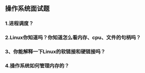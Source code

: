 ## 操作系统面试题

### 1.进程调度？



### 2.Linux你知道吗？你知道怎么看内存、cpu、文件的句柄吗？



### 3、你能解释一下Linux的软链接和硬链接吗？



### 4.操作系统如何管理内存的？
